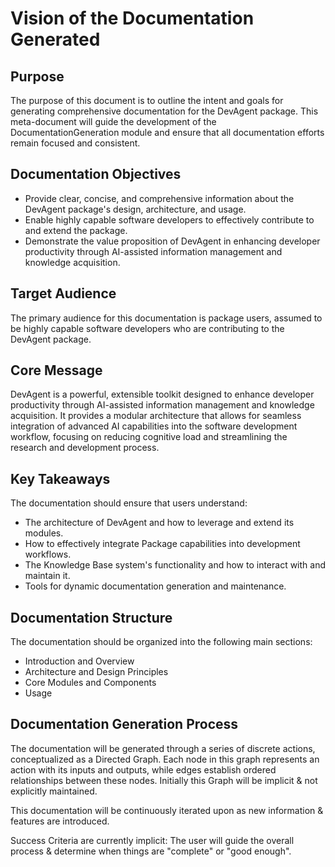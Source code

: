# Vision of the Documentation Generated

## Purpose

The purpose of this document is to outline the intent and goals for generating comprehensive documentation for the DevAgent package. This meta-document will guide the development of the DocumentationGeneration module and ensure that all documentation efforts remain focused and consistent.

## Documentation Objectives

- Provide clear, concise, and comprehensive information about the DevAgent package's design, architecture, and usage.
- Enable highly capable software developers to effectively contribute to and extend the package.
- Demonstrate the value proposition of DevAgent in enhancing developer productivity through AI-assisted information management and knowledge acquisition.

## Target Audience

The primary audience for this documentation is package users, assumed to be highly capable software developers who are contributing to the DevAgent package.

## Core Message

DevAgent is a powerful, extensible toolkit designed to enhance developer productivity through AI-assisted information management and knowledge acquisition. It provides a modular architecture that allows for seamless integration of advanced AI capabilities into the software development workflow, focusing on reducing cognitive load and streamlining the research and development process.

## Key Takeaways

The documentation should ensure that users understand:

- The architecture of DevAgent and how to leverage and extend its modules.
- How to effectively integrate Package capabilities into development workflows.
- The Knowledge Base system's functionality and how to interact with and maintain it.
- Tools for dynamic documentation generation and maintenance.

## Documentation Structure

The documentation should be organized into the following main sections:

- Introduction and Overview
- Architecture and Design Principles
- Core Modules and Components
- Usage

## Documentation Generation Process

The documentation will be generated through a series of discrete actions, conceptualized as a Directed Graph. Each node in this graph represents an action with its inputs and outputs, while edges establish ordered relationships between these nodes. Initially this Graph will be implicit & not explicitly maintained.

This documentation will be continuously iterated upon as new information & features are introduced.

Success Criteria are currently implicit: The user will guide the overall process & determine when things are "complete" or "good enough".